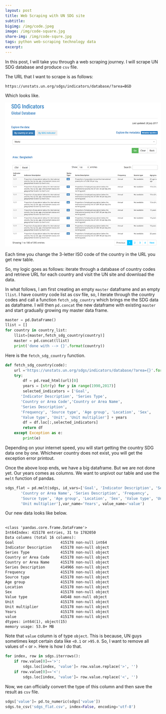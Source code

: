 ```yaml
---
layout: post
title: Web Scraping with UN SDG site
subtitle: 
bigimg: /img/code.jpeg
image: /img/code-square.jpg
share-img: /img/code-squre.jpg
tags: python web-scraping technology data
excerpt: 
---
```


In this post, I will take you through a web scraping journey. I will scrape UN SDG database and produce `csv` file. 

The URL that I want to scrape is as follows:
```
https://unstats.un.org/sdgs/indicators/database/?area=BGD
```
Which looks like.

![un site](/img/unsd-1.png)

Each time you change the 3-letter ISO code of the country in the URL you get new table. 

So, my logic goes as follows: iterate through a database of country codes and retrieve URL for each country and visit the UN site and download the data. 

In what follows, I am first creating an empty `master` dataframe and an empty `llist`. I have country code list as csv file, so, I iterate through the country codes and call a function `fetch_sdg_country` which brings me the SDG data as dataframe. I will then `pd.concat` the new dataframe with existing `master` and start gradually growing my master data frame. 

```python
master = pd.DataFrame()
llist = []
for country in country_list:
    llist=[master,fetch_sdg_country(country)]
    master = pd.concat(llist)
    print('done with --> {}'.format(country))
```

Here is the `fetch_sdg_country` function. 

```python
def fetch_sdg_country(code):
    url ='https://unstats.un.org/sdgs/indicators/database/?area={}'.format(code)
    try:
        df = pd.read_html(url)[0]
        years = [str(y) for y in range(1990,2017)]
        selected_indicators = ['Goal', 
       'Indicator Description', 'Series Type',
       'Country or Area Code','Country or Area Name',
       'Series Description', 
       'Frequency', 'Source type', 'Age group', 'Location', 'Sex',
       'Value type', 'Unit', 'Unit multiplier'] + years
        df = df.loc[:,selected_indicators]
        return df
    except Exception as e:
        print(e)
```

Depending on your internet speed, you will start getting the country SDG data one by one. Whichever country does not exist, you will get the exception error printout. 

Once the above loop ends, we have a big dataframe. But we are not done yet. Our years comes as columns. We want to unpivot our table and use the `melt` function of pandas. 

```python
sdgs_flat = pd.melt(sdgs, id_vars=['Goal', 'Indicator Description', 'Series Type', 'Country or Area Code',
       'Country or Area Name', 'Series Description', 'Frequency',
       'Source type', 'Age group', 'Location', 'Sex', 'Value type', 'Unit',
       'Unit multiplier'],var_name='Years', value_name='value')
```

Our new data looks like below.

```

<class 'pandas.core.frame.DataFrame'>
Int64Index: 415178 entries, 31 to 1782050
Data columns (total 16 columns):
Goal                     415178 non-null int64
Indicator Description    415178 non-null object
Series Type              415178 non-null object
Country or Area Code     415178 non-null object
Country or Area Name     415178 non-null object
Series Description       414966 non-null object
Frequency                415178 non-null object
Source type              415178 non-null object
Age group                415178 non-null object
Location                 415178 non-null object
Sex                      415178 non-null object
Value type               44548 non-null object
Unit                     415178 non-null object
Unit multiplier          415178 non-null object
Years                    415178 non-null object
value                    415178 non-null object
dtypes: int64(1), object(15)
memory usage: 53.8+ MB
```

Note that `value` column is of type `object`. This is because, UN guys sometimes kept certain data like `<0.1` or `>95.0`. So, I want to remove all values of `<` or `>`. Here is how I do that. 

```python
for index, row in sdgs.iterrows():
    if row.value[0]=='>':
        sdgs.loc[index, 'value']= row.value.replace('>', '')
    if row.value[0]=='<':
        sdgs.loc[index, 'value']= row.value.replace('<', '')
```

Now, we can officially convert the type of this column and then save the result as `csv` file. 

```python
sdgs['value']= pd.to_numeric(sdgs['value'])
sdgs.to_csv('sdgs_flat.csv', index=False, encoding='utf-8')
```
